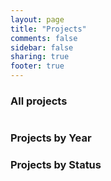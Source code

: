 ```yaml
---
layout: page
title: "Projects"
comments: false
sidebar: false
sharing: true
footer: true
---
```

<link href="/stylesheets/projects.css" rel="stylesheet" type="text/css">
<script languaje='javascript' src="/javascripts/projects.js"></script>

<h3>All projects</h3>
<table id="projects"></table>

<h3>Projects by Year</h3>
<div id="projectYear"></div>

<h3>Projects by Status</h3>
<div id="projectStatus"></div>

<script language="javascript">

add("3d-house", 2016, released,
    "3D house",
    "3D playable model of our house",
    "Unity3D, Blender");

add("starcraft-unity3d", 2016, released,
    "StarCraft Unity3D",
    "3D playable model of our house",
    "Unity3D, Blender");

add("coconauts-ci", 2016, released,
    "Coconauts CI",
    "Lightweight CI app",
    "NodeJS, Redis");

add("404games", 2015, released,
    "404 games",
    "Collection of small HTML5 games for our 404 page",
    "HTML5, Javascript");

add("hardware", 2015, progress,
    "Small hardware projects",
    "Compilation of all our small hardware projects",
    "C++, Arduino, Electronics, Raspberry PI");

add("watchduino2", 2015, progress,
    "WatchDuino 2.0",
    "WatchDuino 2.0 is a SmartWatch built in Arduino that uses Bluetooth for sending messages to Android",
    "C++, Arduino, Electronics, Android, Java");

add("gramola", 2015, progress,
    "Gramola",
    "Lightweight online music player, powered by JPlayer with tons of features",
    "Javascript, SqLite, NodeJS, Css3");

add("water-rings2", 2015, released,
    "Water Rings 2",
    "Enhaced version of our water rings toy simulator",
    "Unity3D, C#");

add("3d-island-demo", 2015, released,
    "3D Island Demo",
    "Virtual reality game demo for Android built with Unity3D",
    "Unity3D, C#");

add("watchduino", 2014, deprecated,
    "WatchDuino",
    "WatchDuino is an open hardware project that combines inexpensive electronic components and a complex Arduino (C++) code to build a useful and reprogrammable smart watch",
    "C++, Arduino, Electronics");

add("timebomb2", 2014, released,
    "Exploding bunnies",
    "Sequel of Time Bomb for Android, with a lot of new content, achievements, unlockable items, etc",
    "Java, Android, LibGdx");

add("game-manager", 2014, released,
    "Game manager",
    "App built with nodejs for managing local game repositories and emulators",
    "NodeJs, SqLite");

add("astroship", 2013, deprecated,
    "Astroship",
    "Our first mobile game powered with LibGdx, and with achievements",
    "Java, Android, LibGdx");

add("cleope", 2013, released,
    "CleopeAlhaurin.es",
    "Online store for a local business (commissioned)",
    "Magento, PHP, Css3");

add("interventores", 2013, deprecated,
    "Interventores.info",
    "Collaborative forum for regional inspectors (commissioned)",
    "phpBB, PHP, Css3");

add("timebomb", 2013, deprecated,
    "TimeBomb",
    "Game developed in less than 48 hours for Ludum Dare #27",
    "Java, Android, LibGdx");

add("gramola", 2012, deprecated,
    "Rephusplayer",
    "Lightweight online music player initially built in PHP, then translated to NodeJS and renamed as Gramola",
    "Javascript, SqLite, PHP, Css3");

add("sea-evolution", 2012, deprecated,
    "Sea Evolution",
    "Game developed for the Ludum Dare #24 competition ",
    "Javascript, HTML5");
add("piano-legend", 2012, deprecated,
    "Piano Legend",
    "Piano simulator game",
    "Java, SDL");
add("dynamus", 2012, deprecated,
    "Dynamus",
    "Dynamic music engine and domain specific language",
    "Java, Lex+Yacc");
add("water-rings", 2011, deprecated,
    "Water Rings",
    "Water rings toy simulator",
    "Java, Android");


/*
HIDDEN

add("turret-pi", 2014, progress,
    "Turret Pi",
    "Recreation of a Portal turret with a Raspberry Pi",
    "Python, Raspberry Pi, Electronics");

add("spend", 2014, progress,
    "Spend manager",
    "Program to manage and visualize your expenses",
    "Scala, SqLite, Javascript");

add("bookmark", 2013, progress,
    "Bookmarks",
    "Advanced bookmark manager for Google Chrome",
    "Javascript, Css3");  


    */
</script>
